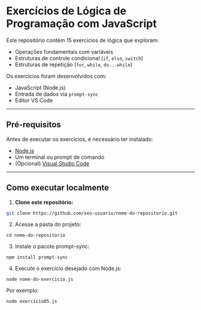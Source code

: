 # Exercícios de Lógica de Programação com JavaScript

Este repositório contém 15 exercícios de lógica que exploram:

- Operações fundamentais com variáveis
- Estruturas de controle condicional (`if`, `else`, `switch`)
- Estruturas de repetição (`for`, `while`, `do...while`)

Os exercícios foram desenvolvidos com:
- JavaScript (Node.js)
- Entrada de dados via `prompt-sync`
- Editor VS Code

---

## Pré-requisitos

Antes de executar os exercícios, é necessário ter instalado:

- [Node.js](https://nodejs.org/)
- Um terminal ou prompt de comando
- (Opcional) [Visual Studio Code](https://code.visualstudio.com/)

---

## Como executar localmente

1. **Clone este repositório:**

```bash
git clone https://github.com/seu-usuario/nome-do-repositorio.git
```
2. Acesse a pasta do projeto:

`cd nome-do-repositorio`

3. Instale o pacote prompt-sync:

`npm install prompt-sync`

4. Execute o exercício desejado com Node.js:

`node nome-do-exercicio.js`

Por exemplo:

`node exercicio05.js`
